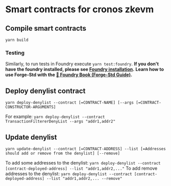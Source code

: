 # Smart contracts for cronos zkevm 


## Compile smart contracts

`` yarn build ``

### Testing

Similarly, to run tests in Foundry execute `yarn test:foundry`.
**If you don't have the foundry installed, please see [Foundry installation](https://book.getfoundry.sh/getting-started/installation).**
**Learn how to use Forge-Std with the [📖 Foundry Book (Forge-Std Guide)](https://book.getfoundry.sh/forge/forge-std.html).**

## Deploy denylist contract

`` yarn deploy-denylist --contract [=CONTRACT-NAME] [--args [=CONTRACT-CONSTRUCTOR-ARGUMENTS] ``

For example: ``yarn deploy-denylist --contract TransactionFiltererDenyList --args "addr1,addr2"``

## Update denylist

`` yarn update-denylist --contract [=CONTRACT-ADDRESS] --list [=Addresses should add or remove from the denylist] [--remove] ``

To add some addresses to the denylist: ``yarn deploy-denylist --contract [contract-deployed-address] --list "addr1,addr2,..."``
To add remove addresses to the denylist: ``yarn deploy-denylist --contract [contract-deployed-address] --list "addr1,addr2,... --remove"``